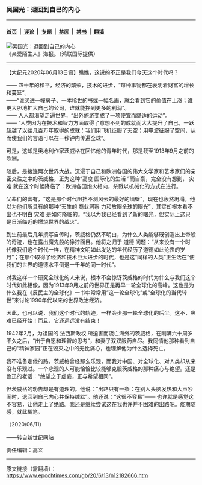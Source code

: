 ### 吴国光：退回到自己的内心

---

#### [首页](../../../..?n12182666) &nbsp;|&nbsp; [评论](../../../../../epoch-comment?n12182666) &nbsp;|&nbsp; [专题](../../../../../epoch-special?n12182666) &nbsp;|&nbsp; [禁闻](../../../../../epoch-news?n12182666) &nbsp;|&nbsp; [禁书](../../../../../books?n12182666) &nbsp;|&nbsp; [翻墙](https://github.com/gfw-breaker/nogfw/blob/master/README.md?n12182666)


<div><img alt="吴国光：退回到自己的内心" class="attachment-djy_600_400 size-djy_600_400 wp-post-image" src="https://i.epochtimes.com/assets/uploads/2020/06/e5026a064627db12aba25ee5ca963c98-600x400.jpg"/>
<div class="caption">
 《亲爱陌生人》海报。（鸿联国际提供）
</div></div><hr/><div class="post_content" id="artbody" itemprop="articleBody">
 <!-- article content begin -->
 <p>
  【大纪元2020年06月13日讯】瞧瞧，这说的不正是我们今天这个时代吗？
 </p>
 <p>
  —— 四十年的和平，经济的繁荣，技术的进步，“每种事物都在表明着财富的增长和蔓延”。
  <br/>
  ——“谁买进一幢房子、一本稀世的书或一幅名画，就会看到它的价值在上涨；谁更大胆地扩大自己的公司，谁就能挣到更多的利润”。
  <br/>
  —— 人人都渴望走遍世界，“出外旅游变成了一项便宜而舒适的运动”。
  <br/>
  —— “人类因为在技术和智力方面取得了意想不到的成就而大大提升了自己，一跃超越了以往几百万年取得的成就：我们用飞机征服了天空；用电波征服了空间，从而使我们的言语可以在一秒钟内传遍全球”。
 </p>
 <p>
  可是，这却是奥地利作家茨威格在回忆他的青年时代，那是截至1913年9月之前的欧洲。
 </p>
 <p>
  随后，是接连两次世界大战。沉浸于自己和欧洲各国的伟大文学家和艺术家们的亲密交往之中的茨威格，正为这种“高度
  <ok href="https://www.epochtimes.com/gb/tag/%E5%9B%BD%E9%99%85%E5%8C%96%E7%9A%84%E7%94%9F%E6%B4%BB.html">
   国际化的生活
  </ok>
  ”而自豪，完全没有想到，
  <ok href="https://www.epochtimes.com/gb/tag/%E7%81%BE%E9%9A%BE.html">
   灾难
  </ok>
  就在这个时候降临了：欧洲各国炮火相向，杀戮以机械化的方式在进行。
 </p>
 <p>
  父辈们的富有，“这是那个时代阻挡不测风云的最好的墙壁”，现在也轰然坍塌。他以为他们所具有的那种“天生的
  <ok href="https://www.epochtimes.com/gb/tag/%E5%95%86%E4%B8%9A%E6%B4%9E%E5%AF%9F.html">
   商业洞察
  </ok>
  力和放眼全球的眼光”，其实却根本看不出也不明白
  <ok href="https://www.epochtimes.com/gb/tag/%E7%81%BE%E9%9A%BE.html">
   灾难
  </ok>
  是如何降临的。“我以为我已经看到了新的曙光，但实际上这只是日渐临近的燃烧世界的战火”。
 </p>
 <p>
  到生前最后几年撰写自传时，茨威格仍然不明白，为什么人类能够既创造出上帝般的奇迹，也在露出魔鬼般的狰狞面目。他将之归于
  <ok href="https://www.epochtimes.com/gb/tag/%E9%81%93%E5%BE%B7.html">
   道德
  </ok>
  问题：“从来没有一个时代像我们这个时代一样，在精神文明如此发达的年代经历了道德如此沦丧的岁月”；在那个取得了经济和技术巨大进步的时代，也是这“同样的人类”正生活在“使我们的世界的道德水平倒退一千年的同一时代”。
 </p>
 <p>
  对我这样一个研究全球化的人来说，根本不会惊讶茨威格的时代为什么与我们这个时代如此相像，因为1913年9月之前的世界正是再早一轮全球化的高峰。这也是为什么我在《反民主的全球化》一书中常常用“这一轮全球化”或“全球化的当代转世”来讨论1990年代以来的世界政治经济。
 </p>
 <p>
  因此，也可以说，我们这个时代的轨迹，一样会步那一轮全球化的后尘。这不，灾难已经开始！而且，它还远远没有结束！
 </p>
 <p>
  1942年2月，为祖国的
  <ok href="https://www.epochtimes.com/gb/tag/%E6%B3%95%E8%A5%BF%E6%96%AF%E6%94%BF%E6%9D%83.html">
   法西斯政权
  </ok>
  所迫害而流亡海外的茨威格，在刚满六十周岁不久之后，“出于自愿和理智的思考”，和妻子双双服药自尽。我同情他那种看到自己的“精神家园”正在毁灭之中的无比痛心，也理解他为什么选择死亡。
 </p>
 <p>
  我不准备走他的路。茨威格曾经那么乐观，而我对中国、对全球化、对人类却从来没有乐观过。一个悲观的人可能恰恰比较能够克服茨威格的那种痛心与绝望。还是鲁迅的老话：“绝望之于虚妄，正与希望相同”。
 </p>
 <p>
  但茨威格的劝告却是有道理的。他说：“出路只有一条：在别人头脑发热和大声吵闹时，退回到自己内心并保持缄默”。他还说：“这很不容易”—— 也许就是感觉这不容易，让他走上了绝路。我还是继续尝试这在我也许并不困难的出路吧。疫期随感，就此搁笔。
 </p>
 <p>
  （2020/06/11）
 </p>
 <p>
  ——转自新世纪网站
 </p>
 <p>
  责任编辑：高义
 </p>
 <!-- article content end -->
 <div id="below_article_ad">
 </div>
</div>


---

原文链接（需翻墙）：https://www.epochtimes.com/gb/20/6/13/n12182666.htm